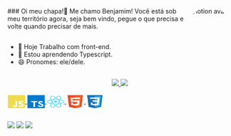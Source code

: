 
<div   >  
  <img style="border-radius: 65px;" height="130" align="right"
     src="https://notion-avatar.vercel.app/api/img/eyJmYWNlIjo5LCJub3NlIjo5LCJtb3V0aCI6MTUsImV5ZXMiOjEwLCJleWVicm93cyI6OSwiZ2xhc3NlcyI6MiwiaGFpciI6MzEsImFjY2Vzc29yaWVzIjowLCJkZXRhaWxzIjowLCJiZWFyZCI6MCwiZmxpcCI6MSwiY29sb3IiOiIjNGM0YzQ4Iiwic2hhcGUiOiJzcXVhcmUifQ==" alt="notion avatar"/> </div>
  ### Oi meu chapa!👋
Me chamo Benjamim!
Você está sob meu território agora, seja bem vindo, pegue o que precisa e volte quando precisar de mais. 

##

- 🔭 Hoje Trabalho com front-end.
- 🌱 Estou aprendendo Typescript.
- 😄 Pronomes: ele/dele.
  
##
<div align="center">
  <a href="https://github.com/JPBenjamim">
  <img height="180em" src="https://github-readme-stats.vercel.app/api?username=JPBenjamim&show_icons=true&theme=dark&include_all_commits=true&count_private=true"/>
  <img height="180em" src="https://github-readme-stats.vercel.app/api/top-langs/?username=JPBenjamim&layout=compact&langs_count=7&theme=dark"/>
</div>

<div style="display: inline_block"><br>
  <img align="center" alt="logo-Js" height="30" width="40" src="https://raw.githubusercontent.com/devicons/devicon/master/icons/javascript/javascript-plain.svg">
  <img align="center" alt="logo-Ts" height="30" width="40" src="https://raw.githubusercontent.com/devicons/devicon/master/icons/typescript/typescript-plain.svg">
  <img align="center" alt="logo-React" height="30" width="40" src="https://raw.githubusercontent.com/devicons/devicon/master/icons/react/react-original.svg">
  <img align="center" alt="logo-HTML" height="30" width="40" src="https://raw.githubusercontent.com/devicons/devicon/master/icons/html5/html5-original.svg">
  <img align="center" alt="logo-CSS" height="30" width="40" src="https://raw.githubusercontent.com/devicons/devicon/master/icons/css3/css3-original.svg">  
</div>
  
 
  ## 
  <div> 
  <a href="https://www.instagram.com/devbenjamim/" target="_blank"><img src="https://img.shields.io/badge/-Instagram-%23E4405F?style=for-the-badge&logo=instagram&logoColor=white" target="_blank"></a>
  <a href = "mailto:devbenjamim@gmail.com"><img src="https://img.shields.io/badge/-Gmail-%23333?style=for-the-badge&logo=gmail&logoColor=white" target="_blank"></a>
  <a href="https://www.linkedin.com/in/jpbenjamim/" target="_blank"><img src="https://img.shields.io/badge/-LinkedIn-%230077B5?style=for-the-badge&logo=linkedin&logoColor=white" target="_blank"></a>  
</div>
  

